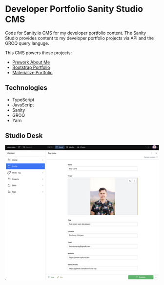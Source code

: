 # Developer Portfolio Sanity Studio CMS

Code for Sanity.io CMS for my developer portfolio content. The Sanity Studio provides content to my developer portfolio projects via API and the GROQ query languge.

This CMS powers these projects:

- [Prework About Me](https://prework-about-me.netlify.app/)
- [Bootstrap Portfolio](https://bootstrap-portfolio-rldev.netlify.app/)
- [Materialize Portfolio](https://rldev-html-portfolio.netlify.app/)

## Technologies
- TypeScript
- JavaScript
- Sanity
- GROQ
- Yarn

## Studio Desk
![Screenshot](./static/sanity-studio.png)



